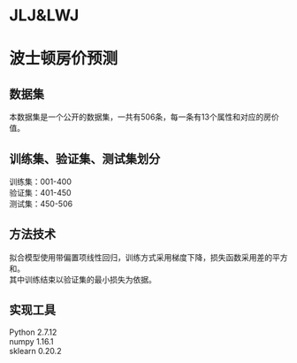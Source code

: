 # JLJ&LWJ
波士顿房价预测
=

数据集
-
本数据集是一个公开的数据集，一共有506条，每一条有13个属性和对应的房价值。  

训练集、验证集、测试集划分
-
训练集：001-400  
验证集：401-450  
测试集：450-506  

方法技术
-
拟合模型使用带偏置项线性回归，训练方式采用梯度下降，损失函数采用差的平方和。  
其中训练结束以验证集的最小损失为依据。  

实现工具
-
Python 2.7.12  
numpy 1.16.1  
sklearn 0.20.2  
